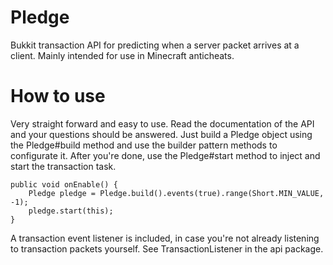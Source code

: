 # Pledge
Bukkit transaction API for predicting when a server packet arrives at a client.
Mainly intended for use in Minecraft anticheats.

# How to use

Very straight forward and easy to use. Read the documentation of the API and your questions should be answered.
Just build a Pledge object using the Pledge#build method and use the builder pattern methods to configurate it.
After you're done, use the Pledge#start method to inject and start the transaction task.

```
public void onEnable() {
    Pledge pledge = Pledge.build().events(true).range(Short.MIN_VALUE, -1);
    pledge.start(this);
}
```

A transaction event listener is included, in case you're not already listening to transaction packets yourself.
See TransactionListener in the api package.
